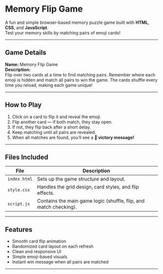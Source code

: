 # Memory Flip Game

A fun and simple browser-based memory puzzle game built with **HTML**, **CSS**, and **JavaScript**.  
Test your memory skills by matching pairs of emoji cards!

---

## Game Details

**Name:** Memory Flip Game  
**Description:**  
Flip over two cards at a time to find matching pairs. Remember where each emoji is hidden and match all pairs to win the game. The cards shuffle every time you reload, making each game unique!

---

## How to Play

1. Click on a card to flip it and reveal the emoji.  
2. Flip another card — if both match, they stay open.  
3. If not, they flip back after a short delay.  
4. Keep matching until all pairs are revealed.  
5. When all matches are found, you’ll see a **🎉 victory message!**

---

## Files Included

| File | Description |
|------|--------------|
| `index.html` | Sets up the game structure and layout. |
| `style.css` | Handles the grid design, card styles, and flip effects. |
| `script.js` | Contains the main game logic (shuffle, flip, and match checking). |

---

## Features

- Smooth card flip animation  
- Randomized card layout on each refresh  
- Clean and responsive UI  
- Simple emoji-based visuals  
- Instant win message when all pairs are matched  

---
